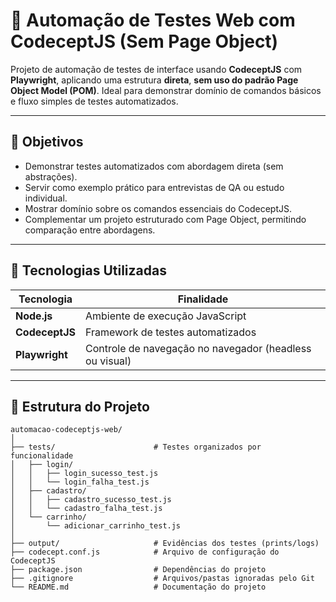 # 🧪 Automação de Testes Web com CodeceptJS (Sem Page Object)

Projeto de automação de testes de interface usando **CodeceptJS** com **Playwright**, aplicando uma estrutura **direta**, **sem uso do padrão Page Object Model (POM)**. Ideal para demonstrar domínio de comandos básicos e fluxo simples de testes automatizados.

---

## 🎯 Objetivos

- Demonstrar testes automatizados com abordagem direta (sem abstrações).
- Servir como exemplo prático para entrevistas de QA ou estudo individual.
- Mostrar domínio sobre os comandos essenciais do CodeceptJS.
- Complementar um projeto estruturado com Page Object, permitindo comparação entre abordagens.

---

## 🧰 Tecnologias Utilizadas

| Tecnologia     | Finalidade                                  |
|----------------|----------------------------------------------|
| **Node.js**    | Ambiente de execução JavaScript              |
| **CodeceptJS** | Framework de testes automatizados            |
| **Playwright** | Controle de navegação no navegador (headless ou visual) |

---

## 📁 Estrutura do Projeto

```plaintext
automacao-codeceptjs-web/
│
├── tests/                      # Testes organizados por funcionalidade
│   ├── login/
│   │   ├── login_sucesso_test.js
│   │   └── login_falha_test.js
│   ├── cadastro/
│   │   ├── cadastro_sucesso_test.js
│   │   └── cadastro_falha_test.js
│   └── carrinho/
│       └── adicionar_carrinho_test.js
│
├── output/                     # Evidências dos testes (prints/logs)
├── codecept.conf.js            # Arquivo de configuração do CodeceptJS
├── package.json                # Dependências do projeto
├── .gitignore                  # Arquivos/pastas ignoradas pelo Git
└── README.md                   # Documentação do projeto
